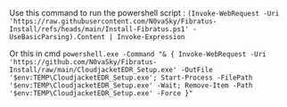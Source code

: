 Use this command to run the powershell script : `(Invoke-WebRequest -Uri 'https://raw.githubusercontent.com/N0vaSky/Fibratus-Install/refs/heads/main/Install-Fibratus.ps1' -UseBasicParsing).Content | Invoke-Expression`

Or this in cmd `powershell.exe -Command "& { Invoke-WebRequest -Uri 'https://github.com/N0vaSky/Fibratus-Install/raw/main/CloudjacketEDR_Setup.exe' -OutFile '$env:TEMP\CloudjacketEDR_Setup.exe'; Start-Process -FilePath '$env:TEMP\CloudjacketEDR_Setup.exe' -Wait; Remove-Item -Path '$env:TEMP\CloudjacketEDR_Setup.exe' -Force }"`
